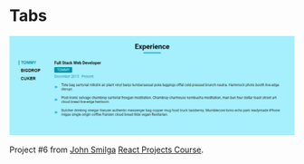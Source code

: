 # Tabs

<img src="./docs/6-tabs.png" width="700"/>

Project #6 from [John Smilga](https://github.com/john-smilga) [React Projects Course](https://www.udemy.com/course/react-tutorial-and-projects-course/).
